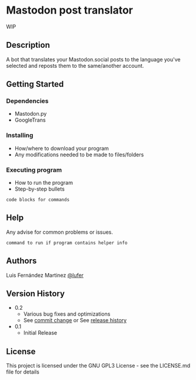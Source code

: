 # Mastodon post translator
WIP

## Description

A bot that translates your Mastodon.social posts to the language you've selected and reposts them to the same/another account.

## Getting Started

### Dependencies

* Mastodon.py
* GoogleTrans

### Installing

* How/where to download your program
* Any modifications needed to be made to files/folders

### Executing program

* How to run the program
* Step-by-step bullets
```
code blocks for commands
```

## Help

Any advise for common problems or issues.
```
command to run if program contains helper info
```

## Authors

Luis Fernández Martinez 
[@lufer](https://mastodon.social/@lufer)

## Version History

* 0.2
    * Various bug fixes and optimizations
    * See [commit change]() or See [release history]()
* 0.1
    * Initial Release

## License

This project is licensed under the GNU GPL3 License - see the LICENSE.md file for details

